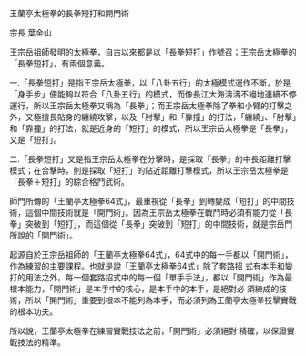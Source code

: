 王蘭亭太極拳的長拳短打和開門術

宗長
葉金山

王宗岳祖師發明的太極拳，自古以來都是以「長拳短打」作號召；王宗岳太極拳的「長拳短打」，有兩個意義。

一.「長拳短打」是指王宗岳太極拳，以「八卦五行」的太極模式運作不斷，於是「身手步」便能夠以符合「八卦五行」的模式，而像長江大海濤濤不絕地連續不停運行，所以王宗岳太極拳又稱為「長拳」；而王宗岳太極拳除了拳和小臂的打擊之外，又極擅長貼身的纏繞攻擊，以及「肘擊」和「靠撞」的打法，「纏繞」、「肘擊」和「靠撞」的打法，就是近身的「短打」的模式，所以王宗岳太極拳是「長拳」，又是「短打」。


二.「長拳短打」又是指王宗岳太極拳在分擊時，是採取「長拳」的中長距離打擊模式；在合擊時，則是採取「短打」的貼近距離打擊模式，所以王宗岳太極拳是「長拳＋短打」的綜合格鬥武術。

師門所傳的「王蘭亭太極拳64式」，最重視從「長拳」到轉變成「短打」的中間技術，這個中間技術就是「開門術」。因為王宗岳太極拳在戰鬥時必須有能力從「長拳」突破到「短打」，而這個從「長拳」突破到「短打」的中間技術，就是宗岳門所說的「開門術」。

起源自於王宗岳祖師的「王蘭亭太極拳64式」，64式中的每一手都以「開門術」，作為練習的主要課程。也就是說「王蘭亭太極拳64式」除了套路招 式有本手和變打的用法之外，每一個套路招式中的每一個「單手手法」，都以「開門術」作為最根本能力，「開門術」是本手中的核心，是本手中的本手，是絕對必 須練成的技術，所以「開門術」重要到根本不能列為本手，而必須列為王蘭亭太極拳技擊實戰的根本功夫。

所以說，王蘭亭太極拳在練習實戰技法之前，「開門術」必須絕對 精確，以保證實戰技法的精準。